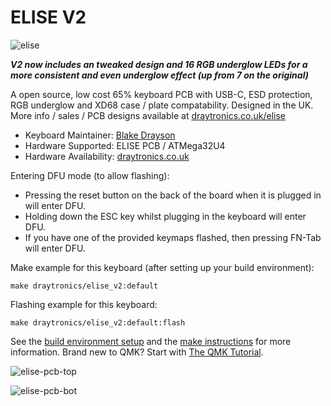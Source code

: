# ELISE V2

![elise](https://www.draytronics.co.uk/wp-content/uploads/2021/08/repository-open-graph-template-v2.png)

***V2 now includes an tweaked design and 16 RGB underglow LEDs for a more consistent and even underglow effect (up from 7 on the original)***

A open source, low cost 65% keyboard PCB with USB-C, ESD protection, RGB underglow and XD68 case / plate compatability.  Designed in the UK. 
More info / sales / PCB designs available at [draytronics.co.uk/elise](https://draytronics.co.uk)

* Keyboard Maintainer: [Blake Drayson](https://github.com/ghostseven)
* Hardware Supported: ELISE PCB / ATMega32U4
* Hardware Availability: [draytronics.co.uk](https://draytronics.co.uk)


Entering DFU mode (to allow flashing):

 - Pressing the reset button on the back of the board when it is plugged in will enter DFU.
 - Holding down the ESC key whilst plugging in the keyboard will enter DFU.
 - If you have one of the provided keymaps flashed, then pressing FN-Tab will enter DFU.
    
Make example for this keyboard (after setting up your build environment):
    
    make draytronics/elise_v2:default

Flashing example for this keyboard:

    make draytronics/elise_v2:default:flash

See the [build environment setup](https://docs.qmk.fm/#/getting_started_build_tools) and the [make instructions](https://docs.qmk.fm/#/getting_started_make_guide) for more information. Brand new to QMK? Start with [The QMK Tutorial](https://docs.qmk.fm/#/newbs).


![elise-pcb-top](https://www.draytronics.co.uk/wp-content/uploads/2021/08/Draytronics-Elise-PCB-V2-top.png)

![elise-pcb-bot](https://www.draytronics.co.uk/wp-content/uploads/2021/08/Draytronics-Elise-PCB-V2-bottom.png)
